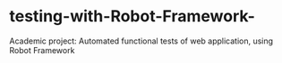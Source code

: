 # testing-with-Robot-Framework-
Academic project: Automated functional tests of web application, using Robot Framework
